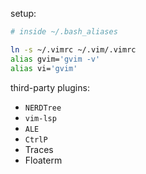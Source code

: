 setup:

```bash
# inside ~/.bash_aliases

ln -s ~/.vimrc ~/.vim/.vimrc
alias gvim='gvim -v'
alias vi='gvim' 
```

third-party plugins:

- `NERDTree`
- `vim-lsp`
- `ALE`
- `CtrlP`
- Traces
- Floaterm
